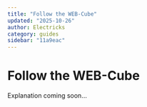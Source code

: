 ```yaml
---
title: "Follow the WEB-Cube"
updated: "2025-10-26"
author: Electricks
category: guides
sidebar: "11a9eac"
---
```


# Follow the WEB-Cube

Explanation coming soon…